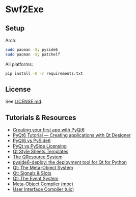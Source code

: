 # Swf2Exe

## Setup

Arch:

```sh
sudo pacman -Sy pyside6
sudo pacman -Sy patchelf
```

All platforms:

```sh
pip install -U -r requirements.txt
```

## License

See [LICENSE.md](LICENSE.md).

## Tutorials & Resources

- [Creating your first app with PyQt6](https://www.pythonguis.com/tutorials/pyqt6-creating-your-first-window/)
- [PyQt6 Tutorial — Creating applications with Qt Designer](https://www.pythonguis.com/tutorials/pyqt6-first-steps-qt-designer/)
- [PyQt6 vs PySide6](https://www.pythonguis.com/faq/pyqt6-vs-pyside6/)
- [PyQt vs PySide Licensing](https://www.pythonguis.com/faq/pyqt-vs-pyside/)
- [Qt Style Sheets Templates](https://qss-stock.devsecstudio.com/)
- [The QResource System](https://www.pythonguis.com/tutorials/pyside-qresource-system/)
- [pyside6-deploy: the deployment tool for Qt for Python](https://doc.qt.io/qtforpython-6/deployment/deployment-pyside6-deploy.html)
- [Qt: The Meta-Object System](https://doc.qt.io/qt-6/metaobjects.html)
- [Qt: Signals & Slots](https://doc.qt.io/qt-6/signalsandslots.html)
- [Qt: The Event System](https://doc.qt.io/qt-6/eventsandfilters.html)
- [Meta-Object Compiler (moc)](https://doc.qt.io/qt-6/moc.html)
- [User Interface Compiler (uic)](https://doc.qt.io/qt-6/uic.html)
